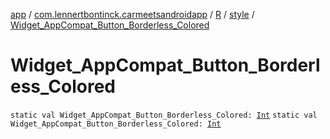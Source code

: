 [app](../../../index.md) / [com.lennertbontinck.carmeetsandroidapp](../../index.md) / [R](../index.md) / [style](index.md) / [Widget_AppCompat_Button_Borderless_Colored](./-widget_-app-compat_-button_-borderless_-colored.md)

# Widget_AppCompat_Button_Borderless_Colored

`static val Widget_AppCompat_Button_Borderless_Colored: `[`Int`](https://kotlinlang.org/api/latest/jvm/stdlib/kotlin/-int/index.html)
`static val Widget_AppCompat_Button_Borderless_Colored: `[`Int`](https://kotlinlang.org/api/latest/jvm/stdlib/kotlin/-int/index.html)